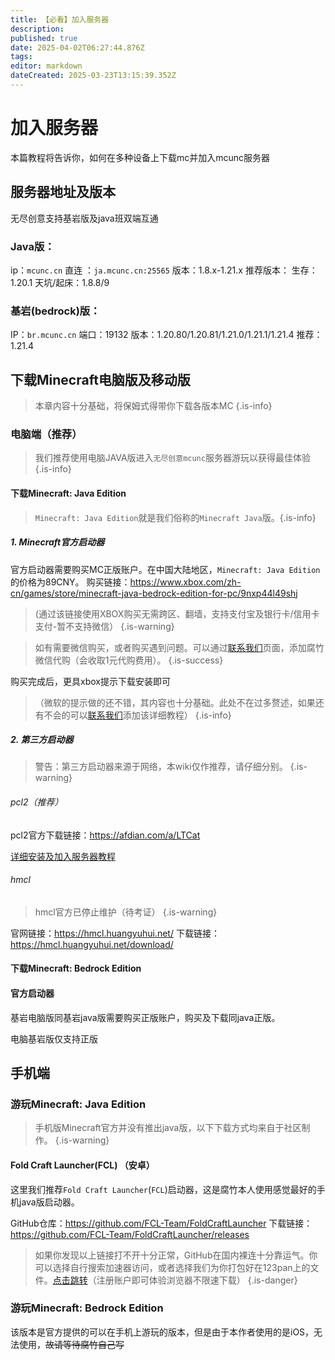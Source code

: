 ```yaml
---
title: 【必看】加入服务器
description: 
published: true
date: 2025-04-02T06:27:44.876Z
tags: 
editor: markdown
dateCreated: 2025-03-23T13:15:39.352Z
---
```


# 加入服务器

本篇教程将告诉你，如何在多种设备上下载mc并加入mcunc服务器 

## 服务器地址及版本
无尽创意支持基岩版及java班双端互通
### Java版：
ip：`mcunc.cn` 直连 ：`ja.mcunc.cn:25565`
版本：1.8.x-1.21.x
推荐版本：
生存：1.20.1
天坑/起床：1.8.8/9

### 基岩(bedrock)版：
IP：`br.mcunc.cn`
端口：19132
版本：1.20.80/1.20.81/1.21.0/1.21.1/1.21.4
推荐：1.21.4

## 下载Minecraft电脑版及移动版
> 本章内容十分基础，将保姆式得带你下载各版本MC
{.is-info}


### 电脑端（推荐）
> 我们推荐使用电脑JAVA版进入`无尽创意mcunc`服务器游玩以获得最佳体验
{.is-info}


#### 下载Minecraft: Java Edition

> `Minecraft: Java Edition`就是我们俗称的`Minecraft Java`版。{.is-info}

##### 1. Minecraft官方启动器

官方启动器需要购买MC正版账户。在中国大陆地区，`Minecraft: Java Edition`的价格为89CNY。
购买链接：<https://www.xbox.com/zh-cn/games/store/minecraft-java-bedrock-edition-for-pc/9nxp44l49shj>

> (通过该链接使用XBOX购买无需跨区、翻墙，支持支付宝及银行卡/信用卡支付-暂不支持微信）
{.is-warning}

> 如有需要微信购买，或者购买遇到问题。可以通过[联系我们](../联系我们)页面，添加腐竹微信代购（会收取1元代购费用）。
{.is-success}

购买完成后，更具xbox提示下载安装即可
> （微软的提示做的还不错，其内容也十分基础。此处不在过多赘述，如果还有不会的可以[联系我们](../联系我们)添加该详细教程）
{.is-info}


##### 2. 第三方启动器
> 警告：第三方启动器来源于网络，本wiki仅作推荐，请仔细分别。
{.is-warning}

###### pcl2（推荐）

pcl2官方下载链接：<https://afdian.com/a/LTCat>

[详细安装及加入服务器教程](./下载MC/pcl2)

###### hmcl
> hmcl官方已停止维护（待考证）
{.is-warning}

官网链接：<https://hmcl.huangyuhui.net/>
下载链接：<https://hmcl.huangyuhui.net/download/>

#### 下载Minecraft: Bedrock Edition

#### 官方启动器

基岩电脑版同基岩java版需要购买正版账户，购买及下载同java正版。

电脑基岩版仅支持正版

## 手机端

### 游玩Minecraft: Java Edition

> 手机版Minecraft官方并没有推出java版，以下下载方式均来自于社区制作。
{.is-warning}

#### Fold Craft Launcher(FCL)  （安卓）
这里我们推荐`Fold Craft Launcher`(`FCL`)启动器，这是腐竹本人使用感觉最好的手机java版启动器。

GitHub仓库：<https://github.com/FCL-Team/FoldCraftLauncher>
下载链接：<https://github.com/FCL-Team/FoldCraftLauncher/releases>
> 如果你发现以上链接打不开十分正常，GitHub在国内裸连十分靠运气。你可以选择自行搜索加速器访问，或者选择我们为你打包好在123pan上的文件。[点击跳转](https://www.123865.com/s/Yo41jv-b0GC)（注册账户即可体验浏览器不限速下载）
{.is-danger}


### 游玩Minecraft: Bedrock Edition

该版本是官方提供的可以在手机上游玩的版本，但是由于本作者使用的是iOS，无法使用，~~故请等待腐竹自己写~~


